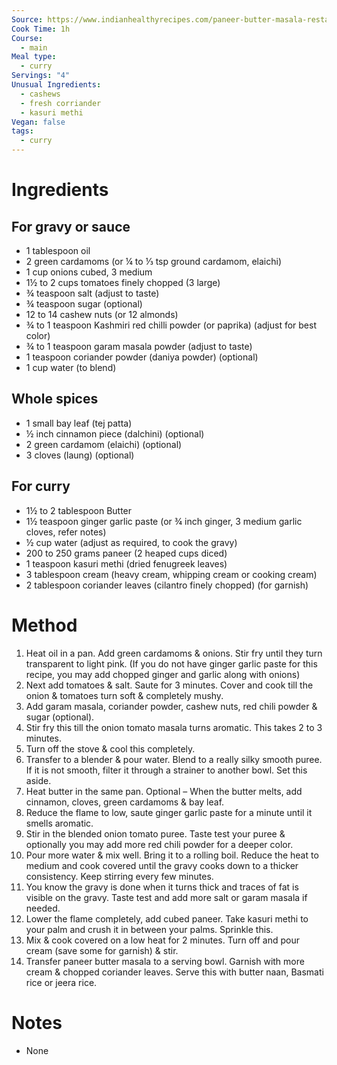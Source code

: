 ```yaml
---
Source: https://www.indianhealthyrecipes.com/paneer-butter-masala-restaurant-style/#wprm-recipe-container-38268
Cook Time: 1h
Course:
  - main
Meal type:
  - curry
Servings: "4"
Unusual Ingredients:
  - cashews
  - fresh corriander
  - kasuri methi
Vegan: false
tags:
  - curry
---
```

# Ingredients

## For gravy or sauce

- 1 tablespoon oil
- 2 green cardamoms (or ¼ to ⅓ tsp ground cardamom, elaichi)
- 1 cup onions cubed, 3 medium
- 1½ to 2 cups tomatoes finely chopped (3 large)
- ¾ teaspoon salt (adjust to taste)
- ¾ teaspoon sugar (optional)
- 12 to 14 cashew nuts (or 12 almonds)
- ¾ to 1 teaspoon Kashmiri red chilli powder (or paprika) (adjust for best color)
- ¾ to 1 teaspoon garam masala powder (adjust to taste)
- 1 teaspoon coriander powder (daniya powder) (optional)
- 1 cup water (to blend)

## Whole spices

- 1 small bay leaf (tej patta)
- ½ inch cinnamon piece (dalchini) (optional)
- 2 green cardamom (elaichi) (optional)
- 3 cloves (laung) (optional)

## For curry

- 1½ to 2 tablespoon Butter
- 1½ teaspoon ginger garlic paste (or ¾ inch ginger, 3 medium garlic cloves, refer notes)
- ½ cup water (adjust as required, to cook the gravy)
- 200 to 250 grams paneer (2 heaped cups diced)
- 1 teaspoon kasuri methi (dried fenugreek leaves)
- 3 tablespoon cream (heavy cream, whipping cream or cooking cream)
- 2 tablespoon coriander leaves (cilantro finely chopped) (for garnish)

# Method

1. Heat oil in a pan. Add green cardamoms & onions. Stir fry until they turn transparent to light pink. (If you do not have ginger garlic paste for this recipe, you may add chopped ginger and garlic along with onions)
2. Next add tomatoes & salt. Saute for 3 minutes. Cover and cook till the onion & tomatoes turn soft & completely mushy.
3. Add garam masala, coriander powder, cashew nuts, red chili powder & sugar (optional). 
4. Stir fry this till the onion tomato masala turns aromatic. This takes 2 to 3 minutes.
5. Turn off the stove & cool this completely. 
6. Transfer to a blender & pour water. Blend to a really silky smooth puree. If it is not smooth, filter it through a strainer to another bowl. Set this aside. 
7. Heat butter in the same pan. Optional – When the butter melts, add cinnamon, cloves, green cardamoms & bay leaf. 
8. Reduce the flame to low, saute ginger garlic paste for a minute until it smells aromatic.
9. Stir in the blended onion tomato puree. Taste test your puree & optionally you may add more red chili powder for a deeper color.
10. Pour more water & mix well. Bring it to a rolling boil. Reduce the heat to medium and cook covered until the gravy cooks down to a thicker consistency. Keep stirring every few minutes.
11. You know the gravy is done when it turns thick and traces of fat is visible on the gravy. Taste test and add more salt or garam masala if needed.
12. Lower the flame completely, add cubed paneer. Take kasuri methi to your palm and crush it in between your palms. Sprinkle this.
13. Mix & cook covered on a low heat for 2 minutes. Turn off and pour cream (save some for garnish) & stir.
14. Transfer paneer butter masala to a serving bowl. Garnish with more cream & chopped coriander leaves. Serve this with butter naan, Basmati rice or jeera rice.

# Notes

- None